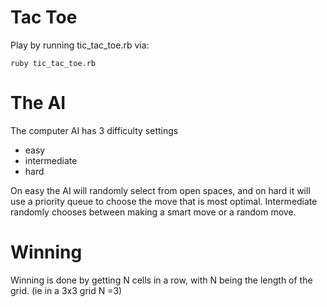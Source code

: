 Tac Toe
=======
Play by running tic_tac_toe.rb via:
~~~
ruby tic_tac_toe.rb
~~~

The AI
======
The computer AI has 3 difficulty settings
* easy
* intermediate
* hard

On easy the AI will randomly select from open spaces, and on hard it will use a priority queue to choose the move that is most optimal. Intermediate randomly chooses between making a smart move or a random move.


Winning
=======
Winning is done by getting N cells in a row, with N being the length of the grid. (ie in a 3x3 grid N =3)
